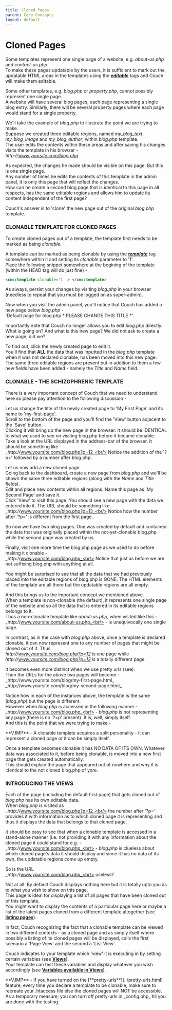 ```yaml
---
title: Cloned Pages
parent: Core Concepts
layout: default
---
```


# Cloned Pages

Some templates represent one single page of a website, e.g. _about-us.php_ and _contact-us.php_.<br/>
To make these pages updatable by the users, it is sufficient to mark out the updatable HTML areas in the templates using the [__*editable*__](../../tags-reference/editable.html) tags and Couch will make them editable.

Some other templates, e.g. _blog.php_ or _property.php_, cannot possibly represent one single page.<br/>
A website will have several blog pages, each page representing a single blog entry. Similarly, there will be several property pages where each page would stand for a single property.

We'll take the example of _blog.php_ to illustrate the point we are trying to make.<br/>
Suppose we created three editable regions, named *my\_blog\_text*, *my\_blog\_image* and *my\_blog\_author*, within _blog.php_ template.<br/>
The user edits the contents within these areas and after saving his changes visits the template in his browser -<br/>
_http&#58;//www.yoursite.com/blog.php_

As expected, the changes he made should be visible on this page. But this is one single page.<br/>
Any number of times he edits the contents of this template in the admin panel, it is only this page that will reflect the changes.<br/>
How can he create a second blog page that is identical to this page in all respects, has the same editable regions and allows him to update its content independent of the first page?

Couch's answer is to 'clone' the new page out of the original _blog.php_ template.

### CLONABLE TEMPLATE FOR CLONED PAGES

To create cloned pages out of a template, the template first needs to be marked as being _clonable_.

A template can be marked as being clonable by using the [__*template*__](../../tags-reference/template.html) tag somewhere within it and setting its _clonable_ parameter to '1'.<br/>
Place the following snippet somewhere at the begining of the template (within the HEAD tag will do just fine) -

```html
<cms:template clonable='1' > </cms:template>
```

As always, persist your changes by visiting _blog.php_ in your browser (needless to repeat that you must be logged on as super-admin).

Now when you visit the admin panel, you'll notice that Couch has added a new page below _blog.php_ -<br/>
'Default page for blog.php \* PLEASE CHANGE THIS TITLE \*'.

Importantly note that Couch no longer allows you to edit _blog.php_ directly. What is going on? And what is this new page? We did not ask to create a new page, did we?

To find out, click the newly created page to edit it.<br/>
You'll find that **ALL** the data that was inputted in the _blog.php_ template when it was not declared clonable, has been moved into this new page.<br/>
The same three editable regions are present but in addition to them a few new fields have been added - namely the _Title_ and _Name_ field.

### CLONABLE - THE SCHIZOPHRENIC TEMPLATE

There is a very important concept of Couch that we need to understand here so please pay attention to the following discussion -

Let us change the title of the newly created page to 'My First Page' and its name to 'my-first-page'.<br/>
Scroll to the bottom of the page and you'll find the 'View' button adjacent to the 'Save' button.<br/>
Clicking it will bring up the new page in the browser. It should be IDENTICAL to what we used to see on visiting blog.php before it became clonable.<br/>
Take a look at the URL displayed in the address-bar of the browser. It should be something like -<br/>
_http&#58;//www.yoursite.com/blog.php?p=12_<br/>
Notice the addition of the '?p=' followed by a number after blog.php.

Let us now add a new cloned page.<br/>
Going back to the dashboard, create a new page from _blog.php_ and we'll be shown the same three editable regions (along with the _Name_ and _Title_ fields).<br/>
Edit and place new contents within all regions. Name this page as 'My Second Page' and save it.<br/>
Click 'View' to visit this page. You should see a new page with the data we entered into it. The URL should be something like -<br/>
_http&#58;//www.yoursite.com/blog.php?p=13_<br/>
Notice how the number after '?p=' is different from the first page.

So now we have two blog pages. One was created by default and contained the data that was originally placed within the not-yet-clonable blog.php while the second page was created by us.

Finally, visit one more time the blog.php page as we used to do before making it clonable -<br/>
_http&#58;//www.yoursite.com/blog.php_<br/>
Notice that just as before we are not suffixing blog.php with anything at all.

You might be surprised to see that all the data that we had previously placed into the editable regions of blog.php is GONE. The HTML elements of the template are all there but the updatable regions are all empty.

And this brings us to the important concept we mentioned above.<br/>
When a template is non-clonable (the default), it represents one single page of the website and so all the data that is entered in its editable regions belongs to it.<br/>
Thus a non-clonable template like _about-us.php_, when visited like this -<br/>
_http&#58;//www.yoursite.com/about-us.php_<br/>
\- is unequivocally one single page.

In contrast, as in the case with _blog.php_ above, once a template is declared clonable, it can now represent one to any number of pages that might be cloned out of it. Thus<br/>
_http&#58;//www.yoursite.com/blog.php?p=12_ is one page while<br/>
_http&#58;//www.yoursite.com/blog.php?p=13_ is a totally different page.

<p class="success">
    It becomes even more distinct when we use pretty urls (see).<br/>
    Then the URLs for the above two pages will become -<br/>
    _http&#58;//www.yoursite.com/blog/my-first-page.html_<br/>
    _http&#58;//www.yoursite.com/blog/my-second-page.html_
</p>

Notice how in each of the instances above, the template is the same (_blog.php_) but the page is different.<br/>
However when _blog.php_ is accessed in the following manner -<br/>
_http&#58;//www.yoursite.com/blog.php_<br/>
\- _blog.php_ is not representing any page (there is no '?=p' present). It is, well, simply itself.<br/>
And this is the point that we were trying to make -

<p class="error">**V.IMP** - A clonable template acquires a split personality - it can represent a cloned page or it can be simply itself.</p>

Once a template becomes clonable it has NO DATA OF ITS OWN. Whatever data was associated to it, before being clonable, is moved into a new first page that gets created automatically.<br/>
This should explain the page that appeared out of nowhere and why it is identical to the not cloned blog.php of yore.

### INTRODUCING THE VIEWS

Each of the page (including the default first page) that gets cloned out of _blog.php_ has its own editable data.<br/>
When _blog.php_ is visited as<br/>
_http&#58;//www.yoursite.com/blog.php?p=12_<br/>
the number after '?p=' provides it with information as to which cloned page it is representing and thus it displays the data that belongs to that cloned page.

It should be easy to see that when a clonable template is accessed in a stand-alone manner (i.e. not providing it with any information about the cloned page it could stand for e.g. -<br/>
_http&#58;//www.yoursite.com/blog.php_<br/>
\- _blog.php_ is clueless about which cloned page's data it should display and since it has no data of its own, the updatable regions come up empty.

So is the URL<br/>
_http&#58;//www.yoursite.com/blog.php_<br/>
useless?

Not at all. By default Couch displays nothing here but it is totally upto you as to what you wish to show on this page.<br/>
This page is ideal for displaying a list of all pages that have been cloned out of this template.<br/>
You might want to display the contents of a particular page here or maybe a list of the latest pages cloned from a different template altogether (see [**listing pages**](../listing-pages.html)).

<p class="notice">In fact, Couch recognizing the fact that a clonable template can be viewed in two different contexts - as a cloned page and as simply itself where possibly a listing of its cloned pages will be displayed, calls the first scenario a 'Page View' and the second a 'List View'.</p>

Couch indicates to your template which 'view' it is executing in by setting certain variables (see [**Views**](../views.html)).<br/>
Your template can test these variables and display whatever you wish accordingly (see [**Variables available in Views**](../variables-in-views.html)).

<p class="error">
    **V.IMP** - If you have turned on the [**pretty-urls**](../pretty-urls.html) feature, every time you declare a template to be clonable, make sure to recreate your .htaccess file else the cloned pages will NOT be accessible.<br/>
    As a temporary measure, you can turn off pretty-urls in _config.php_ till you are done with the testing.
</p>
